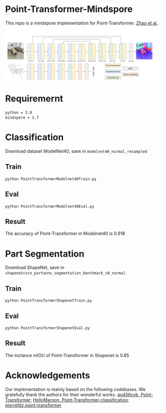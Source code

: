 # Point-Transformer-Mindspore
This repo is a mindspore implementation for Point-Transformer. [Zhao et al.](https://openaccess.thecvf.com/content/ICCV2021/papers/Zhao_Point_Transformer_ICCV_2021_paper.pdf)
![Point-Transformer structre](https://github.com/sh4175515/Point-transformer-Mindspore/blob/main/PointTransformer.png)
# Requiremernt
```
python = 3.8
mindspore = 1.7
```
# Classification
Download dataset ModelNet40, save in 
```modelnet40_normal_resampled```

## Train

```
python PointTransformerModelnet40Train.py
```

## Eval

```
python PointTransformerModelnet40Eval.py
```

## Result

The accuracy of Point-Transformer in Modelnet40 is 0.918

# Part Segmentation

Download ShapeNet, save in ```shapenetcore_partanno_segmentation_benchmark_v0_normal```.
## Train
```
python PointTransformerShapenetTrain.py
```
## Eval

```
python PointTransformerShapenetEval.py
```
## Result
The inctance mIOU of Point-Transformer in Shapenet is 0.85

# Acknowledgements
Our implementation is mainly based on the following codebases. 
We gratefully thank the authors for their wonderful works.
[qq456cvb, Point-Transformer](https://github.com/qq456cvb/Point-Transformers); 
[HelloMaroon, Point-Transformer-classification](https://github.com/HelloMaroon/Point-Transformer-classification); 
[pierrefdz,point-transformer](https://github.com/pierrefdz/point-transformer)

